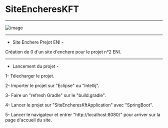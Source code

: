 # SiteEncheresKFT
---------------------------------------------------------------------------------------------------------------

![image](https://github.com/KillianSb/SiteEncheresKFT/assets/27457778/f0416582-64b2-4bfd-86f1-0c169fefbac1)

---------------------------------------------------------------------------------------------------------------

- Site Enchere Prejot ENI -

Création de 0 d'un site d'enchere pour le projet n°2 ENI.


---------------------------------------------------------------------------------------------------------------

- Lancement du projet -

1- Télecharger le projet.

2- Importer le projet sur "Eclipse" ou "Intellij".

3- Faire un "refresh Gradle" sur le "build.gradle".

4- Lancer le projet sur "SiteEncheresKftApplication" avec "SpringBoot".

5- Lancer le navigateur et entrer "http://localhost:8080/" pour arriver sur la page d'accueil du site.
